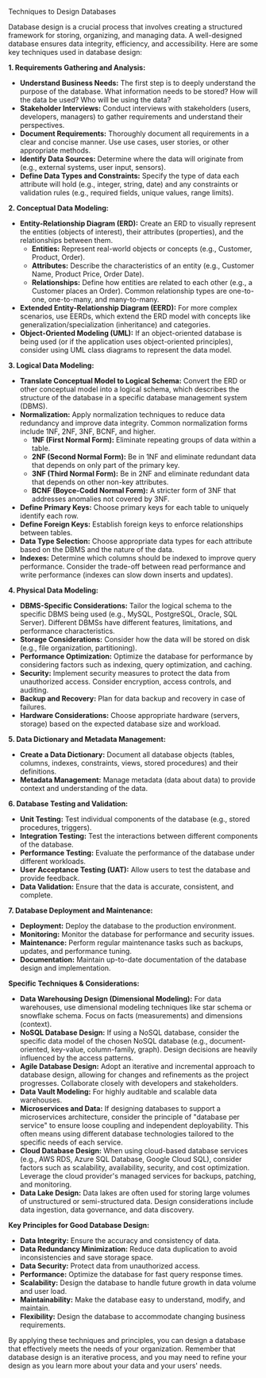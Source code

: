 Techniques to Design Databases

Database design is a crucial process that involves creating a structured framework for storing, organizing, and managing data. A well-designed database ensures data integrity, efficiency, and accessibility. Here are some key techniques used in database design:

**1. Requirements Gathering and Analysis:**

- **Understand Business Needs:** The first step is to deeply understand the purpose of the database. What information needs to be stored? How will the data be used? Who will be using the data?
- **Stakeholder Interviews:** Conduct interviews with stakeholders (users, developers, managers) to gather requirements and understand their perspectives.
- **Document Requirements:** Thoroughly document all requirements in a clear and concise manner. Use use cases, user stories, or other appropriate methods.
- **Identify Data Sources:** Determine where the data will originate from (e.g., external systems, user input, sensors).
- **Define Data Types and Constraints:** Specify the type of data each attribute will hold (e.g., integer, string, date) and any constraints or validation rules (e.g., required fields, unique values, range limits).

**2. Conceptual Data Modeling:**

- **Entity-Relationship Diagram (ERD):** Create an ERD to visually represent the entities (objects of interest), their attributes (properties), and the relationships between them.
  - **Entities:** Represent real-world objects or concepts (e.g., Customer, Product, Order).
  - **Attributes:** Describe the characteristics of an entity (e.g., Customer Name, Product Price, Order Date).
  - **Relationships:** Define how entities are related to each other (e.g., a Customer places an Order). Common relationship types are one-to-one, one-to-many, and many-to-many.
- **Extended Entity-Relationship Diagram (EERD):** For more complex scenarios, use EERDs, which extend the ERD model with concepts like generalization/specialization (inheritance) and categories.
- **Object-Oriented Modeling (UML):** If an object-oriented database is being used (or if the application uses object-oriented principles), consider using UML class diagrams to represent the data model.

**3. Logical Data Modeling:**

- **Translate Conceptual Model to Logical Schema:** Convert the ERD or other conceptual model into a logical schema, which describes the structure of the database in a specific database management system (DBMS).
- **Normalization:** Apply normalization techniques to reduce data redundancy and improve data integrity. Common normalization forms include 1NF, 2NF, 3NF, BCNF, and higher.
  - **1NF (First Normal Form):** Eliminate repeating groups of data within a table.
  - **2NF (Second Normal Form):** Be in 1NF and eliminate redundant data that depends on only part of the primary key.
  - **3NF (Third Normal Form):** Be in 2NF and eliminate redundant data that depends on other non-key attributes.
  - **BCNF (Boyce-Codd Normal Form):** A stricter form of 3NF that addresses anomalies not covered by 3NF.
- **Define Primary Keys:** Choose primary keys for each table to uniquely identify each row.
- **Define Foreign Keys:** Establish foreign keys to enforce relationships between tables.
- **Data Type Selection:** Choose appropriate data types for each attribute based on the DBMS and the nature of the data.
- **Indexes:** Determine which columns should be indexed to improve query performance. Consider the trade-off between read performance and write performance (indexes can slow down inserts and updates).

**4. Physical Data Modeling:**

- **DBMS-Specific Considerations:** Tailor the logical schema to the specific DBMS being used (e.g., MySQL, PostgreSQL, Oracle, SQL Server). Different DBMSs have different features, limitations, and performance characteristics.
- **Storage Considerations:** Consider how the data will be stored on disk (e.g., file organization, partitioning).
- **Performance Optimization:** Optimize the database for performance by considering factors such as indexing, query optimization, and caching.
- **Security:** Implement security measures to protect the data from unauthorized access. Consider encryption, access controls, and auditing.
- **Backup and Recovery:** Plan for data backup and recovery in case of failures.
- **Hardware Considerations:** Choose appropriate hardware (servers, storage) based on the expected database size and workload.

**5. Data Dictionary and Metadata Management:**

- **Create a Data Dictionary:** Document all database objects (tables, columns, indexes, constraints, views, stored procedures) and their definitions.
- **Metadata Management:** Manage metadata (data about data) to provide context and understanding of the data.

**6. Database Testing and Validation:**

- **Unit Testing:** Test individual components of the database (e.g., stored procedures, triggers).
- **Integration Testing:** Test the interactions between different components of the database.
- **Performance Testing:** Evaluate the performance of the database under different workloads.
- **User Acceptance Testing (UAT):** Allow users to test the database and provide feedback.
- **Data Validation:** Ensure that the data is accurate, consistent, and complete.

**7. Database Deployment and Maintenance:**

- **Deployment:** Deploy the database to the production environment.
- **Monitoring:** Monitor the database for performance and security issues.
- **Maintenance:** Perform regular maintenance tasks such as backups, updates, and performance tuning.
- **Documentation:** Maintain up-to-date documentation of the database design and implementation.

**Specific Techniques & Considerations:**

- **Data Warehousing Design (Dimensional Modeling):** For data warehouses, use dimensional modeling techniques like star schema or snowflake schema. Focus on facts (measurements) and dimensions (context).
- **NoSQL Database Design:** If using a NoSQL database, consider the specific data model of the chosen NoSQL database (e.g., document-oriented, key-value, column-family, graph). Design decisions are heavily influenced by the access patterns.
- **Agile Database Design:** Adopt an iterative and incremental approach to database design, allowing for changes and refinements as the project progresses. Collaborate closely with developers and stakeholders.
- **Data Vault Modeling:** For highly auditable and scalable data warehouses.
- **Microservices and Data:** If designing databases to support a microservices architecture, consider the principle of "database per service" to ensure loose coupling and independent deployability. This often means using different database technologies tailored to the specific needs of each service.
- **Cloud Database Design:** When using cloud-based database services (e.g., AWS RDS, Azure SQL Database, Google Cloud SQL), consider factors such as scalability, availability, security, and cost optimization. Leverage the cloud provider's managed services for backups, patching, and monitoring.
- **Data Lake Design:** Data lakes are often used for storing large volumes of unstructured or semi-structured data. Design considerations include data ingestion, data governance, and data discovery.

**Key Principles for Good Database Design:**

- **Data Integrity:** Ensure the accuracy and consistency of data.
- **Data Redundancy Minimization:** Reduce data duplication to avoid inconsistencies and save storage space.
- **Data Security:** Protect data from unauthorized access.
- **Performance:** Optimize the database for fast query response times.
- **Scalability:** Design the database to handle future growth in data volume and user load.
- **Maintainability:** Make the database easy to understand, modify, and maintain.
- **Flexibility:** Design the database to accommodate changing business requirements.

By applying these techniques and principles, you can design a database that effectively meets the needs of your organization. Remember that database design is an iterative process, and you may need to refine your design as you learn more about your data and your users' needs.
